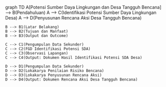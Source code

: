 graph TD
    A[Potensi Sumber Daya Lingkungan dan Desa Tangguh Bencana] --> B(Pendahuluan)
    A --> C(Identifikasi Potensi Sumber Daya Lingkungan Desa)
    A --> D(Penyusunan Rencana Aksi Desa Tangguh Bencana)

    B --> B1(Latar Belakang)
    B --> B2(Tujuan dan Manfaat)
    B --> B3(Output dan Outcome)

    C --> C1(Pengumpulan Data Sekunder)
    C --> C2(FGD Identifikasi Potensi SDA)
    C --> C3(Observasi Lapangan)
    C --> C4(Output: Dokumen Hasil Identifikasi Potensi SDA Desa)

    D --> D1(Pengumpulan Data Sekunder)
    D --> D2(Lokakarya Penilaian Risiko Bencana)
    D --> D3(Lokakarya Penyusunan Rencana Aksi)
    D --> D4(Output: Dokumen Rencana Aksi Desa Tangguh Bencana)
